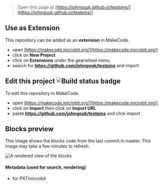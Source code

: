 
> Open this page at [https://johngouk.github.io/testpins/](https://johngouk.github.io/testpins/)

## Use as Extension

This repository can be added as an **extension** in MakeCode.

* open [https://makecode.microbit.org/](https://makecode.microbit.org/)
* click on **New Project**
* click on **Extensions** under the gearwheel menu
* search for **https://github.com/johngouk/testpins** and import

## Edit this project ![Build status badge](https://github.com/johngouk/testpins/workflows/MakeCode/badge.svg)

To edit this repository in MakeCode.

* open [https://makecode.microbit.org/](https://makecode.microbit.org/)
* click on **Import** then click on **Import URL**
* paste **https://github.com/johngouk/testpins** and click import

## Blocks preview

This image shows the blocks code from the last commit in master.
This image may take a few minutes to refresh.

![A rendered view of the blocks](https://github.com/johngouk/testpins/raw/master/.github/makecode/blocks.png)

#### Metadata (used for search, rendering)

* for PXT/microbit
<script src="https://makecode.com/gh-pages-embed.js"></script><script>makeCodeRender("{{ site.makecode.home_url }}", "{{ site.github.owner_name }}/{{ site.github.repository_name }}");</script>
